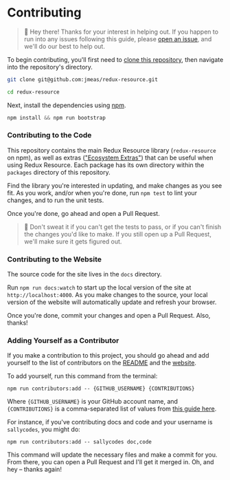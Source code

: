 # Contributing

> :wave: Hey there! Thanks for your interest in helping out. If you happen to
run into any issues following this guide, please
[open an issue](https://github.com/jmeas/redux-resource/issues/new?title=Contributing+help),
and we'll do our best to help out.

To begin contributing, you'll first need to
[clone this repository](https://help.github.com/articles/cloning-a-repository/),
then navigate into the repository's directory.

```sh
git clone git@github.com:jmeas/redux-resource.git

cd redux-resource
```

Next, install the dependencies using [npm](https://www.npmjs.com/).

```js
npm install && npm run bootstrap
```

### Contributing to the Code

This repository contains the main Redux Resource library (`redux-resource`
on npm), as well as extras 
(["Ecosystem Extras"](https://redux-resource.js.org/docs/extras/)) that can be useful when
using Redux Resource. Each package has its own directory within the
`packages` directory of this repository.

Find the library you're interested in updating, and make changes as you see fit.
As you work, and/or when you're done, run `npm test` to lint your changes, and
to run the unit tests.

Once you're done, go ahead and open a Pull Request.

> :information_desk_person: Don't sweat it if you can't get the tests to pass,
or if you can't finish the changes you'd like to make. If you still open up a
Pull Request, we'll make sure it gets figured out.

### Contributing to the Website

The source code for the site lives in the `docs` directory.

Run `npm run docs:watch` to start up the local version of the site at
`http://localhost:4000`. As you make changes to the source, your local version
of the website will automatically update and refresh your browser.

Once you're done, commit your changes and open a Pull Request. Also, thanks!

### Adding Yourself as a Contributor

If you make a contribution to this project, you should go ahead and add yourself
to the list of contributors on the
[README](https://github.com/jmeas/redux-resource#contributors) and the
[website](https://redux-resource.js.org/#contributors).

To add yourself, run this command from the terminal:

```
npm run contributors:add -- {GITHUB_USERNAME} {CONTRIBUTIONS}
```

Where `{GITHUB_USERNAME}` is your GitHub account name, and `{CONTRIBUTIONS}` is a
comma-separated list of values from
[this guide here](https://github.com/jfmengels/all-contributors-cli#addupdate-contributors).

For instance, if you've contributing docs and code and your username is `sallycodes`,
you might do:

```
npm run contributors:add -- sallycodes doc,code
```

This command will update the necessary files and make a commit for you. From there, you can
open a Pull Request and I'll get it merged in. Oh, and hey – thanks again!